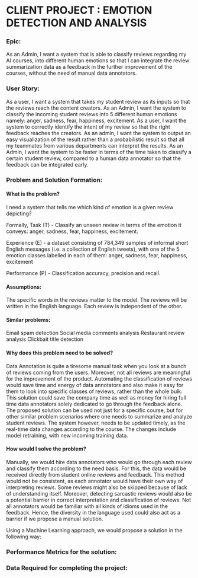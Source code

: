 # **CLIENT PROJECT : EMOTION DETECTION AND ANALYSIS**

### **Epic**:

As an Admin, I want a system that is able to classify reviews regarding my AI courses, into different human emotions so that I can integrate the review summarization data as a feedback in the further improvement of the courses, without the need of manual data annotators.

### **User Story**:

As a user, I want a system that takes my student review as its inputs so that the reviews reach the content creators.
As an Admin, I want the system to classify the incoming student reviews into 5 different human emotions namely: anger, sadness, fear, happiness, excitement.
As a user, I want the system to correctly identify the intent of my review so that the right feedback reaches the creators.
As an admin, I want the system to output an easy visualization of the result rather than a probabilistic result so that all my teammates from various departments can interpret the results.
As an Admin, I want the system to be faster in terms of the time taken to classify a certain student review, compared to a human data annotator so that the feedback can be integrated early.


### **Problem and Solution Formation**:

#### What is the problem?
I need a system that tells me which kind of emotion is a given review depicting?


Formally, Task (T) - Classify an unseen review in terms of the emotion it conveys: anger, sadness, fear, happiness, excitement.

Experience (E) - a dataset consisting of 784,349 samples of informal short English messages (i.e. a collection of English tweets), with one of the 5 emotion classes labelled in each of them: anger, sadness, fear, happiness, excitement

Performance (P) - Classification accuracy, precision and recall.

#### Assumptions:

The specific words in the reviews matter to the model.
The reviews will be written in the English language.
Each review is independent of the other.


#### Similar problems:
Email spam detection
Social media comments analysis
Restaurant review analysis
Clickbait title detection

#### Why does this problem need to be solved?
 Data Annotation is quite a tiresome manual task when you look at a bunch of reviews coming from the users. Moreover, not all reviews are meaningful for the improvement of the product. Automating the classification of reviews would save time and energy of data annotators and also make it easy for them to look into specific classes of reviews, rather than the whole bulk.
This solution could save the company time as well as money for hiring full time data annotators solely dedicated to go through the feedback alone.
The proposed solution can be used not just for a specific course, but for other similar problem scenarios where one needs to summarize and analyze student reviews.
The system however, needs to be updated timely, as the real-time data changes according to the course. The changes include model retraining, with new incoming training data.


#### How would I solve the problem?
Manually, we would hire data annotators who would go through each review and classify them according to the need basis.
For this, the data would be received directly from student online reviews and feedback.
This method would not be consistent, as each annotator would have their own way of interpreting reviews. Some reviews might also be skipped because of lack of understanding itself. Moreover, detecting sarcastic reviews would also be a potential barrier in correct interpretation and classification of reviews. Not all annotators would be familiar with all kinds of idioms used in the feedback. Hence, the diversity in the language used could also act as a barrier if we propose a manual solution.


Using a Machine Learning approach, we would propose a solution in the following way:



### **Performance Metrics for the solution**:


 ### **Data Required for completing the project**:
